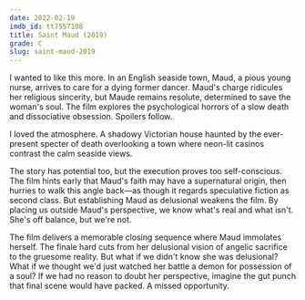 ```yaml
---
date: 2022-02-19
imdb_id: tt7557108
title: Saint Maud (2019)
grade: C
slug: saint-maud-2019
---
```


I wanted to like this more. In an English seaside town, Maud, a pious young nurse, arrives to care for a dying former dancer. Maud's charge ridicules her religious sincerity, but Maude remains resolute, determined to save the woman's soul. The film explores the psychological horrors of a slow death and dissociative obsession. Spoilers follow.

<!-- end -->

I loved the atmosphere. A shadowy Victorian house haunted by the ever-present specter of death overlooking a town where neon-lit casinos contrast the calm seaside views.

The story has potential too, but the execution proves too self-conscious. The film hints early that Maud's faith may have a supernatural origin, then hurries to walk this angle back—as though it regards speculative fiction as second class. But establishing Maud as delusional weakens the film. By placing us outside Maud's perspective, we know what's real and what isn't. She's off balance, but we're not.

The film delivers a memorable closing sequence where Maud immolates herself. The finale hard cuts from her delusional vision of angelic sacrifice to the gruesome reality. But what if we didn't know she was delusional? What if we thought we'd just watched her battle a demon for possession of a soul? If we had no reason to doubt her perspective, imagine the gut punch that final scene would have packed. A missed opportunity.